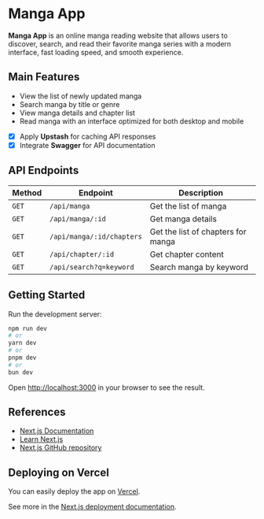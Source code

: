 # Manga App

**Manga App** is an online manga reading website that allows users to discover, search, and read their favorite manga series with a modern interface, fast loading speed, and smooth experience.

## Main Features

- View the list of newly updated manga
- Search manga by title or genre
- View manga details and chapter list
- Read manga with an interface optimized for both desktop and mobile
- [x] Apply **Upstash** for caching API responses
- [x] Integrate **Swagger** for API documentation

## API Endpoints

| Method   | Endpoint                        | Description                        |
|----------|---------------------------------|------------------------------------|
| `GET`    | `/api/manga`                    | Get the list of manga              |
| `GET`    | `/api/manga/:id`                | Get manga details                  |
| `GET`    | `/api/manga/:id/chapters`       | Get the list of chapters for manga |
| `GET`    | `/api/chapter/:id`              | Get chapter content                |
| `GET`    | `/api/search?q=keyword`         | Search manga by keyword            |

## Getting Started

Run the development server:

```bash
npm run dev
# or
yarn dev
# or
pnpm dev
# or
bun dev
```

Open [http://localhost:3000](http://localhost:3000) in your browser to see the result.

## References

- [Next.js Documentation](https://nextjs.org/docs)
- [Learn Next.js](https://nextjs.org/learn)
- [Next.js GitHub repository](https://github.com/vercel/next.js)

## Deploying on Vercel

You can easily deploy the app on [Vercel](https://vercel.com/new?utm_medium=default-template&filter=next.js&utm_source=create-next-app&utm_campaign=create-next-app-readme).

See more in the [Next.js deployment documentation](https://nextjs.org/docs/app/building-your-application/deploying).
